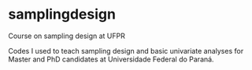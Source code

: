# samplingdesign
Course on sampling design at UFPR

Codes I used to teach sampling design and basic univariate analyses for Master and PhD candidates at Universidade Federal do Paraná.
